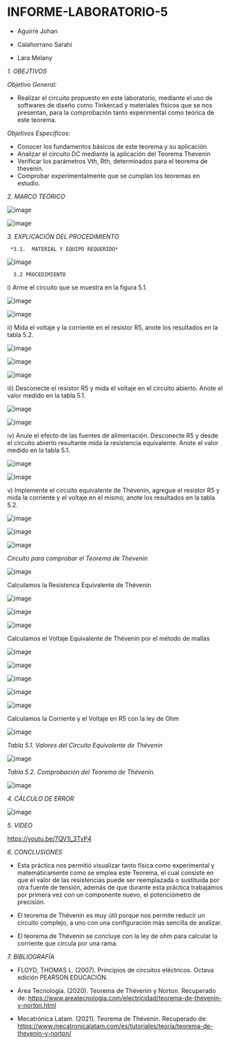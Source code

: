 # INFORME-LABORATORIO-5

- Aguirre Johan

- Calahorrano Sarahi

- Lara Melany

*1. OBEJTIVOS*

  *Objetivo General:*
  
  - Realizar el circuito propuesto en este laboratorio, mediante el uso de softwares de diseño como Tinkercad y materiales físicos que se nos presentan, para la comprobación tanto experimental como teórica de este teorema.  
  
  *Objetivos Específicos:*
  
  - Conocer los fundamentos básicos de este teorema y su aplicación.
  - Analizar el circuito DC mediante la aplicación del Teorema Thevenin 
  - Verificar los parámetros Vth, Rth, determinados para el teorema de thevenin.
  - Comprobar experimentalmente que se cumplan los teoremas en estudio. 

*2. MARCO TEÓRICO*

![image](https://user-images.githubusercontent.com/105020538/210938201-36c3b2f3-5a12-48aa-a7ee-6ac6a9acff8e.png) 

![image](https://user-images.githubusercontent.com/105020538/210938219-25b6c972-15f4-44b1-b250-9883230cc6e7.png)


*3.	EXPLICACIÓN DEL PROCEDIMIENTO*

     *3.1.  MATERIAL Y EQUIPO REQUERIDO*
     
  ![image](https://user-images.githubusercontent.com/105020538/210938639-ec189bd9-575c-4029-8abe-2998f982a1ef.png)
  
      3.2 PROCEDIMIENTO

i) Arme el circuito que se muestra en la figura 5.1. 

![image](https://user-images.githubusercontent.com/105020538/210938982-b83c361a-a9cb-49fc-a18c-123ca73e3736.png)

![image](https://user-images.githubusercontent.com/105020538/210939030-8c9f6d6f-902b-42f6-8fff-21b641515137.png)

ii) Mida el voltaje y la corriente en el resistor R5, anote los resultados en la tabla 5.2. 

![image](https://user-images.githubusercontent.com/105020538/210939073-9a664e3b-26f0-48c9-b187-c302cfb3cf43.png)

![image](https://user-images.githubusercontent.com/105020538/210939095-db8946b3-976d-4fb3-b1bd-582699cd9dec.png)

![image](https://user-images.githubusercontent.com/105020538/210939115-485db036-7cde-478b-86e6-cafc1d49f7b1.png)

iii) Desconecte el resistor R5 y mida el voltaje en el circuito abierto. Anote el valor medido en la tabla 5.1. 

![image](https://user-images.githubusercontent.com/105020538/210939148-427b5cdd-c143-479a-b61c-99edb2942fd8.png)

![image](https://user-images.githubusercontent.com/105020538/210939175-18d024b3-aeaf-4f98-b024-855d968be845.png)

iv) Anule el efecto de las fuentes de alimentación. Desconecte R5 y desde el circuito abierto resultante mida la resistencia equivalente. Anote el valor medido en la tabla 5.1. 

![image](https://user-images.githubusercontent.com/105020538/210939199-685902a8-cac1-4ee6-8d9a-b3f4d2b36fd3.png)

![image](https://user-images.githubusercontent.com/105020538/210939223-cdaa1aab-3670-44a5-9bee-725abcbf4406.png)

v) Implemente el circuito equivalente de Thévenin, agregue el resistor R5 y mida la corriente y el voltaje en el mismo, anote los resultados en la tabla 5.2. 

![image](https://user-images.githubusercontent.com/105020538/210939251-db054838-f28b-4c60-9b34-ff5407f3d162.png)

![image](https://user-images.githubusercontent.com/105020538/210939271-e2d5d05a-c682-458f-86a2-b095f1c812c5.png)

![image](https://user-images.githubusercontent.com/105020538/210939292-2c6c25fe-460d-43de-b24a-af2c9a97f7b5.png)

*Circuito para comprobar el Teorema de Thévenin*

![image](https://user-images.githubusercontent.com/105020538/210940378-5a19cbf3-3e11-4ebe-9ec7-e95348b2a57f.png)

Calculamos la Resistenca Equivalente de Thévenin

![image](https://user-images.githubusercontent.com/105020538/210940441-61298281-1fe2-4b18-9198-09810eadccf8.png)

![image](https://user-images.githubusercontent.com/105020538/210940468-20d06c89-721b-46ab-b8ed-45a934283a60.png)

![image](https://user-images.githubusercontent.com/105020538/210940507-838a5bb3-d086-4531-9591-813785232b08.png)

Calculamos el Voltaje Equivalente de Thévenin por el método de mallas 

![image](https://user-images.githubusercontent.com/105020538/210940553-c496b031-d445-4328-82ea-4862661e842a.png)

![image](https://user-images.githubusercontent.com/105020538/210940606-1ef0b1ae-195a-4126-a55a-0d62b26cb0ba.png)

![image](https://user-images.githubusercontent.com/105020538/210940635-61a677b8-16b2-4830-b21b-3578b8f1d9fe.png)

![image](https://user-images.githubusercontent.com/105020538/210940656-c36d4c3c-0a3e-4d38-be6b-0baf83ba2ad0.png)

![image](https://user-images.githubusercontent.com/105020538/210940676-9936aa39-6cd5-49aa-b45f-726331104575.png)

Calculamos la Corriente y el Voltaje en R5 con la ley de Ohm

![image](https://user-images.githubusercontent.com/105020538/210940786-b06ea8cd-6214-4090-b379-10890c868c3a.png)


*Tabla 5.1. Valores del Circuito Equivalente de Thévenin*

![image](https://user-images.githubusercontent.com/105020538/210939333-4e5f51ac-ddf5-4304-b408-42e9d3f550b0.png)

*Tabla 5.2. Comprobación del Teorema de Thévenin.*

![image](https://user-images.githubusercontent.com/105020538/210939378-b1a5b57e-e0d0-472a-9283-c394c4f19bb9.png)

*4. CÁLCULO DE ERROR* 

![image](https://user-images.githubusercontent.com/105020538/210939458-4efcf931-8d22-4c07-ae38-539d84c1967c.png)

*5. VIDEO*

https://youtu.be/7QV1l_3TvP4

*6. CONCLUSIONES* 

- Esta práctica nos permitió visualizar tanto física como experimental y matemáticamente como se emplea este Teorema, el cual consiste en que el valor de las resistencias puede ser reemplazada o sustituida por otra fuente de tensión, además de que durante esta práctica trabajamos por primera vez con un componente nuevo, el potenciómetro de precisión. 

- El teorema de Thévenin es muy útil porque nos permite reducir un circuito complejo, a uno con una configuración más sencilla de analizar. 

- El teorema de Thévenin se concluye con la ley de ohm para calcular la corriente que circula por una rama. 

*7. BIBLIOGRAFÍA*

- FLOYD, THOMAS L. (2007). Principios de circuitos eléctricos. Octava edición PEARSON EDUCACIÓN. 

- Área Tecnología. (2020). Teorema de Thévenin y Norton. Recuperado de: https://www.areatecnologia.com/electricidad/teorema-de-thevenin-y-norton.html  

- Mecatrónica Latam. (2021). Teorema de Thévenin. Recuperado de: https://www.mecatronicalatam.com/es/tutoriales/teoria/teorema-de-thevenin-y-norton/
